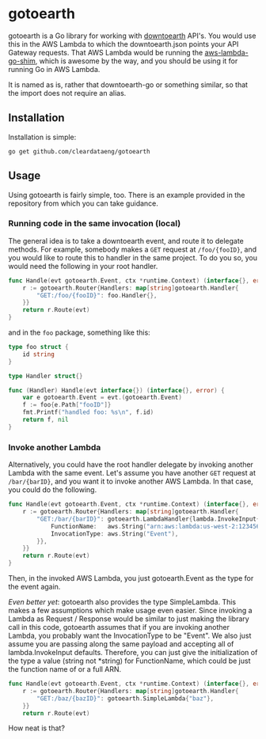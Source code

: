 gotoearth
=========

gotoearth is a Go library for working with [downtoearth](https://github.com/cleardataeng/downtoearth) API's. You would use this in the AWS Lambda to which the downtoearth.json points your API Gateway requests. That AWS Lambda would be running the [aws-lambda-go-shim](https://github.com/eawsy/aws-lambda-go-shim), which is awesome by the way, and you should be using it for running Go in AWS Lambda.

It is named as is, rather that downtoearth-go or something similar, so that the import does not require an alias.

Installation
------------

Installation is simple:

    go get github.com/cleardataeng/gotoearth

Usage
-----

Using gotoearth is fairly simple, too. There is an example provided in the repository from which you can take guidance.

### Running code in the same invocation (local) ###

The general idea is to take a downtoearth event, and route it to delegate methods. For example, somebody makes a `GET` request at `/foo/{fooID}`, and you would like to route this to handler in the same project. To do you so, you would need the following in your root handler.

``` go
func Handle(evt gotoearth.Event, ctx *runtime.Context) (interface{}, error) {
	r := gotoearth.Router{Handlers: map[string]gotoearth.Handler{
		"GET:/foo/{fooID}": foo.Handler{},
	}}
	return r.Route(evt)
}
```

and in the `foo` package, something like this:

``` go
type foo struct {
	id string
}

type Handler struct{}

func (Handler) Handle(evt interface{}) (interface{}, error) {
	var e gotoearth.Event = evt.(gotoearth.Event)
	f := foo{e.Path["fooID"]}
	fmt.Printf("handled foo: %s\n", f.id)
	return f, nil
}
```

### Invoke another Lambda ###

Alternatively, you could have the root handler delegate by invoking another Lambda with the same event. Let's assume you have another `GET` request at `/bar/{barID}`, and you want it to invoke another AWS Lambda. In that case, you could do the following.

``` go
func Handle(evt gotoearth.Event, ctx *runtime.Context) (interface{}, error) {
	r := gotoearth.Router{Handlers: map[string]gotoearth.Handler{
		"GET:/bar/{barID}": gotoearth.LambdaHandler{lambda.InvokeInput{
			FunctionName:   aws.String("arn:aws:lambda:us-west-2:1234567890:function:bar"),
			InvocationType: aws.String("Event"),
		}},
	}}
	return r.Route(evt)
}
```

Then, in the invoked AWS Lambda, you just gotoearth.Event as the type for the event again.

_Even better yet_: gotoearth also provides the type SimpleLambda. This makes a few assumptions which make usage even easier. Since invoking a Lambda as Request / Response would be similar to just making the library call in this code, gotoearth assumes that if you are invoking another Lambda, you probably want the InvocationType to be "Event". We also just assume you are passing along the same payload and accepting all of lambda.InvokeInput defaults. Therefore, you can just give the initialization of the type a value (string not *string) for FunctionName, which could be just the function name of or a full ARN.

``` go
func Handle(evt gotoearth.Event, ctx *runtime.Context) (interface{}, error) {
	r := gotoearth.Router{Handlers: map[string]gotoearth.Handler{
		"GET:/baz/{bazID}": gotoearth.SimpleLambda{"baz"},
	}}
	return r.Route(evt)
```

How neat is that?
